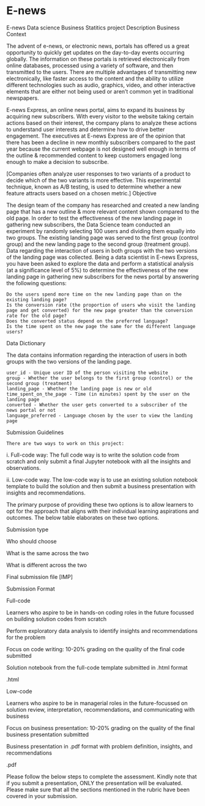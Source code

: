 # E-news
E-news Data science Business Statitics project
Description
Business Context

The advent of e-news, or electronic news, portals has offered us a great opportunity to quickly get updates on the day-to-day events occurring globally. The information on these portals is retrieved electronically from online databases, processed using a variety of software, and then transmitted to the users. There are multiple advantages of transmitting new electronically, like faster access to the content and the ability to utilize different technologies such as audio, graphics, video, and other interactive elements that are either not being used or aren’t common yet in traditional newspapers.

E-news Express, an online news portal, aims to expand its business by acquiring new subscribers. With every visitor to the website taking certain actions based on their interest, the company plans to analyze these actions to understand user interests and determine how to drive better engagement. The executives at E-news Express are of the opinion that there has been a decline in new monthly subscribers compared to the past year because the current webpage is not designed well enough in terms of the outline & recommended content to keep customers engaged long enough to make a decision to subscribe.

[Companies often analyze user responses to two variants of a product to decide which of the two variants is more effective. This experimental technique, known as A/B testing, is used to determine whether a new feature attracts users based on a chosen metric.]
Objective

The design team of the company has researched and created a new landing page that has a new outline & more relevant content shown compared to the old page. In order to test the effectiveness of the new landing page in gathering new subscribers, the Data Science team conducted an experiment by randomly selecting 100 users and dividing them equally into two groups. The existing landing page was served to the first group (control group) and the new landing page to the second group (treatment group). Data regarding the interaction of users in both groups with the two versions of the landing page was collected. Being a data scientist in E-news Express, you have been asked to explore the data and perform a statistical analysis (at a significance level of 5%) to determine the effectiveness of the new landing page in gathering new subscribers for the news portal by answering the following questions:

    Do the users spend more time on the new landing page than on the existing landing page?
    Is the conversion rate (the proportion of users who visit the landing page and get converted) for the new page greater than the conversion rate for the old page?
    Does the converted status depend on the preferred language?
    Is the time spent on the new page the same for the different language users?

 
Data Dictionary

The data contains information regarding the interaction of users in both groups with the two versions of the landing page.

    user_id - Unique user ID of the person visiting the website
    group - Whether the user belongs to the first group (control) or the second group (treatment)
    landing_page - Whether the landing page is new or old
    time_spent_on_the_page - Time (in minutes) spent by the user on the landing page
    converted - Whether the user gets converted to a subscriber of the news portal or not
    language_preferred - Language chosen by the user to view the landing page

 
Submission Guidelines

    There are two ways to work on this project:

i. Full-code way: The full code way is to write the solution code from scratch and only submit a final Jupyter notebook with all the insights and observations.

ii. Low-code way. The low-code way is to use an existing solution notebook template to build the solution and then submit a business presentation with insights and recommendations.

The primary purpose of providing these two options is to allow learners to opt for the approach that aligns with their individual learning aspirations and outcomes. The below table elaborates on these two options.

Submission type
	

Who should choose
	

What is the same across the two
	

What is different across the two
	

Final submission file [IMP]
	

Submission Format

Full-code
	

Learners who aspire to be in hands-on coding roles in the future focussed on building solution codes from scratch
	

Perform exploratory data analysis to identify insights and recommendations for the problem 
	

Focus on code writing: 10-20% grading on the quality of the final code submitted
	

Solution notebook from the full-code template submitted in .html format
	

.html

Low-code
	

Learners who aspire to be in managerial roles in the future-focussed on solution review, interpretation, recommendations, and communicating with business
		

Focus on business presentation: 10-20% grading on the quality of the final business presentation submitted
	

Business presentation in .pdf format with problem definition, insights, and recommendations
	

.pdf

Please follow the below steps to complete the assessment. Kindly note that if you submit a presentation, ONLY the presentation will be evaluated. Please make sure that all the sections mentioned in the rubric have been covered in your submission.
